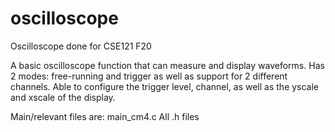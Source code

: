 # oscilloscope
 Oscilloscope done for CSE121 F20
 
 A basic oscilloscope function that can measure and display waveforms.
 Has 2 modes: free-running and trigger as well as support for 2 different channels.
 Able to configure the trigger level, channel, as well as the yscale and xscale of the display.
 
 Main/relevant files are:
 main_cm4.c
 All .h files
 
